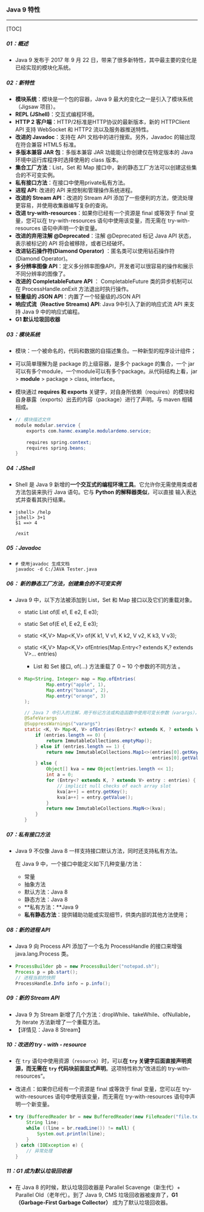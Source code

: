 ### Java 9 特性

------

[TOC]

##### 01：概述

- Java 9 发布于 2017 年 9 月 22 日，带来了很多新特性，其中最主要的变化是已经实现的模块化系统。

##### 02：新特性

- **模块系统**：模块是一个包的容器，Java 9 最大的变化之一是引入了模块系统（Jigsaw 项目）。
- **REPL (JShell)**：交互式编程环境。
- **HTTP 2 客户端**：HTTP/2标准是HTTP协议的最新版本，新的 HTTPClient API 支持 WebSocket 和 HTTP2 流以及服务器推送特性。
- **改进的 Javadoc**：支持在 API 文档中的进行搜索。另外，Javadoc 的输出现在符合兼容 HTML5 标准。
- **多版本兼容 JAR 包**：多版本兼容 JAR 功能能让你创建仅在特定版本的 Java 环境中运行库程序时选择使用的 class 版本。
- **集合工厂方法**：List，Set 和 Map 接口中，新的静态工厂方法可以创建这些集合的不可变实例。
- **私有接口方法**：在接口中使用private私有方法。
- **进程 API**: 改进的 API 来控制和管理操作系统进程。
- **改进的 Stream API**：改进的 Stream API 添加了一些便利的方法，使流处理更容易，并使用收集器编写复杂的查询。
- **改进 try-with-resources**：如果你已经有一个资源是 final 或等效于 final 变量，您可以在 try-with-resources 语句中使用该变量，而无需在 try-with-resources 语句中声明一个新变量。
- **改进的弃用注解 @Deprecated**：注解 @Deprecated 标记 Java API 状态，表示被标记的 API 将会被移除，或者已经破坏。
- **改进钻石操作符(Diamond Operator)** ：匿名类可以使用钻石操作符(Diamond Operator)。
- **多分辨率图像 API**：定义多分辨率图像API，开发者可以很容易的操作和展示不同分辨率的图像了。
- **改进的 CompletableFuture API** ： CompletableFuture 类的异步机制可以在 ProcessHandle.onExit 方法退出时执行操作。
- **轻量级的 JSON API**：内置了一个轻量级的JSON API
- **响应式流（Reactive Streams) API**: Java 9中引入了新的响应式流 API 来支持 Java 9 中的响应式编程。
- **G1 默认垃圾回收器**

##### 03：模块系统

- 模块：一个被命名的，代码和数据的自描述集合。一种新型的程序设计组件；

- 可以简单理解为是 package 的上级容器，是多个 package 的集合，一个 jar  可以有多个module，一个module可以有多个package。从代码结构上看，jar > **module** > package > class, interface。

- 模块通过 **requires 和 exports** 关键字，对自身所依赖（requires）的模块和自身暴露（exports）出去的内容（package）进行了声明。与 maven 相辅相成。

- ```java
  // 模块描述文件
  module modular.service {
      exports com.hanmc.example.modulardemo.service;
      
      requires spring.context;
      requires spring.beans;
  }
  ```

##### 04：JShell

- Shell 是 Java 9 新增的**一个交互式的编程环境工具**。它允许你无需使用类或者方法包装来执行 Java 语句。它与 **Python 的解释器类似**，可以直接 输入表达式并查看其执行结果。

- ```shell
  jshell> /help
  jshell> 3+1
  $1 ==> 4
  
  /exit
  ```

##### 05：Javadoc

- ```shell
  # 使用javadoc 生成文档
  javadoc -d C:/JAVA Tester.java
  ```

##### 06： 新的静态工厂方法，创建集合的不可变实例

- Java 9 中，以下方法被添加到 List，Set 和 Map 接口以及它们的重载对象。

  - static <E> List<E> of(E e1, E e2, E e3);

  - static <E> Set<E>  of(E e1, E e2, E e3);

  - static <K,V> Map<K,V> of(K k1, V v1, K k2, V v2, K k3, V v3);

  - static <K,V> Map<K,V> ofEntries(Map.Entry<? extends K,? extends V>... entries)

    - List 和 Set 接口, of(...) 方法重载了 0 ~ 10 个参数的不同方法 。

  - ```java
    Map<String, Integer> map = Map.ofEntries(
            Map.entry("apple", 1),
            Map.entry("banana", 2),
            Map.entry("orange", 3)
    );
    
    // Java 7 中引入的注解，用于标记方法或构造函数中使用可变长参数（varargs），以确保在编译时不会产生类型安全警告
    @SafeVarargs
    @SuppressWarnings("varargs")
    static <K, V> Map<K, V> ofEntries(Entry<? extends K, ? extends V>... entries) {
        if (entries.length == 0) {
            return ImmutableCollections.emptyMap();
        } else if (entries.length == 1) {
            return new ImmutableCollections.Map1<>(entries[0].getKey(),
                                                   entries[0].getValue());
        } else {
            Object[] kva = new Object[entries.length << 1];
            int a = 0;
            for (Entry<? extends K, ? extends V> entry : entries) {
                // implicit null checks of each array slot
                kva[a++] = entry.getKey();
                kva[a++] = entry.getValue();
            }
            return new ImmutableCollections.MapN<>(kva);
        }
    }
    ```

##### 07：私有接口方法

- Java 9 不仅像 Java 8 一样支持接口默认方法，同时还支持私有方法。

  在 Java 9 中，一个接口中能定义如下几种变量/方法：

  - 常量
  - 抽象方法
  - 默认方法：Java 8
  - 静态方法：Java 8
  - **私有方法：**Java 9
  - **私有静态方法**：提供辅助功能或实现细节，供类内部的其他方法使用；

##### 08：新的进程 API

- Java 9 向 Process API 添加了一个名为 ProcessHandle 的接口来增强 java.lang.Process 类。

- ```java
  ProcessBuilder pb = new ProcessBuilder("notepad.sh");
  Process p = pb.start();
  // 进程当前的快照
  ProcessHandle.Info info = p.info();
  ```

##### 09：新的 Stream API

- Java 9 为 Stream 新增了几个方法：dropWhile、takeWhile、ofNullable，为 iterate 方法新增了一个重载方法。
- 【详情见：Java 8 Stream】

##### 10：改进的 try - with - resource

- 在 `try` 语句中使用资源（`resource`）时，可以**在 `try` 关键字后面直接声明资源，而无需在 `try` 代码块前面显式声明**。这项特性称为“改进后的 try-with-resources”。

- 改进点：如果你已经有一个资源是 final 或等效于 final 变量，您可以在 try-with-resources 语句中使用该变量，而无需在 try-with-resources 语句中声明一个新变量。

- ```java
  try (BufferedReader br = new BufferedReader(new FileReader("file.txt"))) {
      String line;
      while ((line = br.readLine()) != null) {
          System.out.println(line);
      }
  } catch (IOException e) {
      // 异常处理
  }
  ```

##### 11：G1 成为默认垃圾回收器

- 在 Java 8 的时候，默认垃圾回收器是 Parallel Scavenge（新生代）+ Parallel Old（老年代）。到了 Java 9, CMS 垃圾回收器被废弃了，**G1（Garbage-First Garbage Collector）** 成为了默认垃圾回收器。